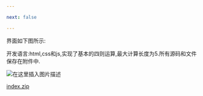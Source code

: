 ```yaml
---

next: false

---
```




<BlogInfo id="366" title="使用js实现一个简单的四则运算" author="白日梦想猿" pv=0 read_times=0 pre_cost_time="9" category="web开发" tag_list="['js', '              web']" create_time="2021.09.27 18:31:32.083805" update_time="2022.09.05 22:27:24" />

界面如下图所示:

开发语言:html,css和js,实现了基本的四则运算,最大计算长度为5.所有源码和文件保存在附件中.

![在这里插入图片描述](https://img-blog.csdnimg.cn/0bc5f3ccd6f84663816ce77c602083a2.png?x-oss-process=image/watermark,type_ZHJvaWRzYW5zZmFsbGJhY2s,shadow_50,text_Q1NETiBAbGl0dGxl5Lqu772e,size_19,color_FFFFFF,t_70,g_se,x_16)


[index.zip](../media/file/2021/09/27/index.zip)





<ActionBox />
